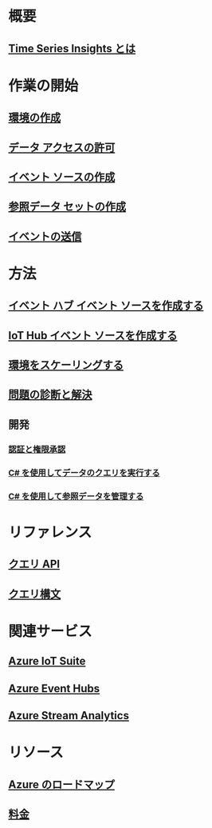 

# 概要


## [Time Series Insights とは](time-series-insights-overview.md)



# 作業の開始


## [環境の作成](time-series-insights-get-started.md)


## [データ アクセスの許可](time-series-insights-data-access.md)


## [イベント ソースの作成](time-series-insights-add-event-source.md)


## [参照データ セットの作成](time-series-insights-add-reference-data-set.md)


## [イベントの送信](time-series-insights-send-events.md)



# 方法


## [イベント ハブ イベント ソースを作成する](time-series-insights-how-to-add-an-event-source-eventhub.md)


## [IoT Hub イベント ソースを作成する](time-series-insights-how-to-add-an-event-source-iothub.md)


## [環境をスケーリングする](time-series-insights-how-to-scale-your-environment.md)


## [問題の診断と解決](time-series-insights-diagnose-and-solve-problems.md)


## 開発


### [認証と権限承認](time-series-insights-authentication-and-authorization.md)


### [C# を使用してデータのクエリを実行する](time-series-insights-query-data-csharp.md)


### [C# を使用して参照データを管理する](time-series-insights-manage-reference-data-csharp.md)



# リファレンス


## [クエリ API](/rest/api/time-series-insights/time-series-insights-reference-queryapi)


## [クエリ構文](/rest/api/time-series-insights/time-series-insights-reference-query-syntax)



# 関連サービス


## [Azure IoT Suite](/azure/iot-suite/)


## [Azure Event Hubs](/azure/event-hubs/)


## [Azure Stream Analytics](/azure/stream-analytics/)



# リソース


## [Azure のロードマップ](https://azure.microsoft.com/roadmap/)


## [料金](https://azure.microsoft.com/pricing/details/time-series-insights/)

